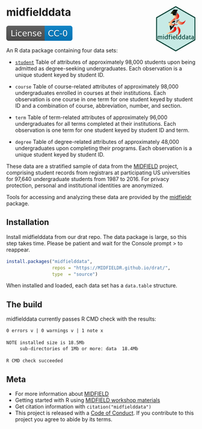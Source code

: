 
# midfielddata <span class="border-wrap"><img src="man/figures/midfieldhex05.png" align="right" height="122" width="106" alt="logo.png"></span>

[![License](man/figures/License-CC-0-blue.svg)](https://creativecommons.org/publicdomain/zero/1.0/)

An R data package containing four data sets:

-   [`student`](reference/student.html) Table of attributes of
    approximately 98,000 students upon being admitted as degree-seeking
    undergraduates. Each observation is a unique student keyed by
    student ID.

-   `course` Table of course-related attributes of approximately 98,000
    undergraduates enrolled in courses at their institutions. Each
    observation is one course in one term for one student keyed by
    student ID and a combination of course, abbreviation, number, and
    section.

-   `term` Table of term-related attributes of approximately 96,000
    undergraduates for all terms completed at their institutions. Each
    observation is one term for one student keyed by student ID and
    term.

-   `degree` Table of degree-related attributes of approximately 48,000
    undergraduates upon completing their programs. Each observation is a
    unique student keyed by student ID.

These data are a stratified sample of data from the
[MIDFIELD](https://engineering.purdue.edu/MIDFIELD) project, comprising
student records from registrars at participating US universities for
97,640 undergraduate students from 1987 to 2016. For privacy protection,
personal and institutional identities are anonymized.

Tools for accessing and analyzing these data are provided by the
[midfieldr](https://midfieldr.github.io/midfieldr) package.

## Installation

Install midfielddata from our drat repo. The data package is large, so
this step takes time. Please be patient and wait for the Console prompt
\> to reappear.

``` r
install.packages("midfielddata", 
                 repos = "https://MIDFIELDR.github.io/drat/", 
                 type  = "source")
```

When installed and loaded, each data set has a `data.table` structure.

## The build

midfielddata currently passes R CMD check with the results:

    0 errors v | 0 warnings v | 1 note x

    NOTE installed size is 18.5Mb
         sub-directories of 1Mb or more: data  18.4Mb

    R CMD check succeeded  

## Meta

-   For more information about
    [MIDFIELD](https://engineering.purdue.edu/MIDFIELD)  
-   Getting started with R using [MIDFIELD workshop
    materials](https://midfieldr.github.io/2021-asee-workshop/)  
-   Get citation information with `citation("midfielddata")`
-   This project is released with a [Code of Conduct](CONDUCT.html). If
    you contribute to this project you agree to abide by its terms.
